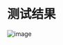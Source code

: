# 测试结果

![image](https://github.com/natsunoshion/ULT-test/assets/100564236/1e0d06fc-03ff-42db-a075-ae1987988224)
